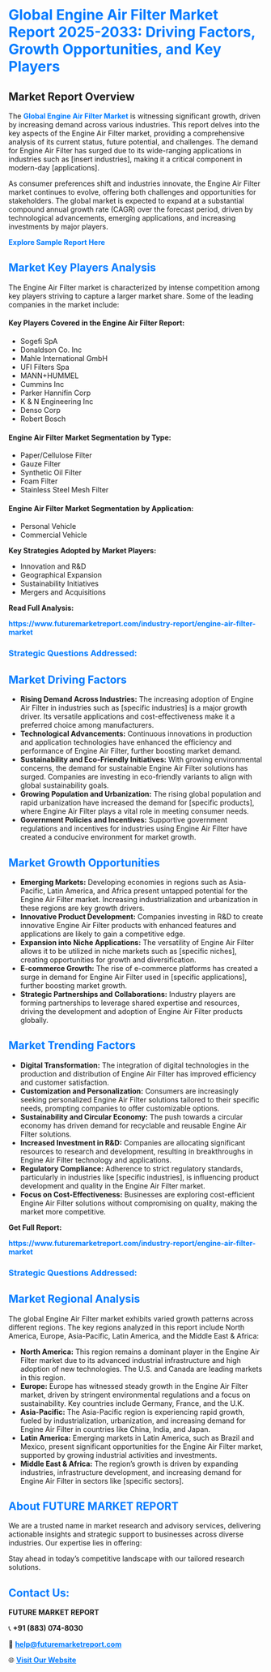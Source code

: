 <h1 style="color: #007BFF;">Global Engine Air Filter Market Report 2025-2033: Driving Factors, Growth Opportunities, and Key Players</h1>

<section id="overview">
<h2>Market Report Overview</h2>
<p>The <a href="https://www.futuremarketreport.com/industry-report/engine-air-filter-market" style="color: #007BFF; text-decoration: none;"><strong>Global Engine Air Filter Market</strong></a> is witnessing significant growth, driven by increasing demand across various industries. This report delves into the key aspects of the Engine Air Filter market, providing a comprehensive analysis of its current status, future potential, and challenges. The demand for Engine Air Filter has surged due to its wide-ranging applications in industries such as [insert industries], making it a critical component in modern-day [applications].</p>
<p>As consumer preferences shift and industries innovate, the Engine Air Filter market continues to evolve, offering both challenges and opportunities for stakeholders. The global market is expected to expand at a substantial compound annual growth rate (CAGR) over the forecast period, driven by technological advancements, emerging applications, and increasing investments by major players.</p>
</section>

<section id="overview">
<p><a href="https://www.futuremarketreport.com/request-sample/reportId=57793" style="color: #007BFF; text-decoration: none;"><strong>Explore Sample Report Here</strong></a></p>
</section>

<section id="key-players">
<h2 style="color: #007BFF;">Market Key Players Analysis</h2>
<p>The Engine Air Filter market is characterized by intense competition among key players striving to capture a larger market share. Some of the leading companies in the market include:</p>
<h4>Key Players Covered in the Engine Air Filter Report:</h4>
<ul><li>Sogefi SpA</li><li>Donaldson Co. Inc</li><li>Mahle International GmbH</li><li>UFI Filters Spa</li><li>MANN+HUMMEL</li><li>Cummins Inc</li><li>Parker Hannifin Corp</li><li>K &amp; N Engineering Inc</li><li>Denso Corp</li><li>Robert Bosch</li></ul>
<h4>Engine Air Filter Market Segmentation by Type:</h4>
<ul><li>Paper/Cellulose Filter</li><li>Gauze Filter</li><li>Synthetic Oil Filter</li><li>Foam Filter</li><li>Stainless Steel Mesh Filter</li></ul>

<h4>Engine Air Filter Market Segmentation by Application:</h4>
<ul><li>Personal Vehicle</li><li>Commercial Vehicle</li></ul>
<p><strong>Key Strategies Adopted by Market Players:</strong></p>
<ul>
<li>Innovation and R&D</li>
<li>Geographical Expansion</li>
<li>Sustainability Initiatives</li>
<li>Mergers and Acquisitions</li>
</ul>
</section>

<section>
<p><strong>Read Full Analysis: </strong></p><a href="https://www.futuremarketreport.com/industry-report/engine-air-filter-market" style="color: #007BFF; text-decoration: none;"><strong>https://www.futuremarketreport.com/industry-report/engine-air-filter-market</strong></a>
<h3 style="color: #007BFF;">Strategic Questions Addressed:</h3>
</section>

<section id="driving-factors">
<h2 style="color: #007BFF;">Market Driving Factors</h2>
<ul>
<li><strong>Rising Demand Across Industries:</strong> The increasing adoption of Engine Air Filter in industries such as [specific industries] is a major growth driver. Its versatile applications and cost-effectiveness make it a preferred choice among manufacturers.</li>
<li><strong>Technological Advancements:</strong> Continuous innovations in production and application technologies have enhanced the efficiency and performance of Engine Air Filter, further boosting market demand.</li>
<li><strong>Sustainability and Eco-Friendly Initiatives:</strong> With growing environmental concerns, the demand for sustainable Engine Air Filter solutions has surged. Companies are investing in eco-friendly variants to align with global sustainability goals.</li>
<li><strong>Growing Population and Urbanization:</strong> The rising global population and rapid urbanization have increased the demand for [specific products], where Engine Air Filter plays a vital role in meeting consumer needs.</li>
<li><strong>Government Policies and Incentives:</strong> Supportive government regulations and incentives for industries using Engine Air Filter have created a conducive environment for market growth.</li>
</ul>
</section>

<section id="growth-opportunities">
<h2 style="color: #007BFF;">Market Growth Opportunities</h2>
<ul>
<li><strong>Emerging Markets:</strong> Developing economies in regions such as Asia-Pacific, Latin America, and Africa present untapped potential for the Engine Air Filter market. Increasing industrialization and urbanization in these regions are key growth drivers.</li>
<li><strong>Innovative Product Development:</strong> Companies investing in R&D to create innovative Engine Air Filter products with enhanced features and applications are likely to gain a competitive edge.</li>
<li><strong>Expansion into Niche Applications:</strong> The versatility of Engine Air Filter allows it to be utilized in niche markets such as [specific niches], creating opportunities for growth and diversification.</li>
<li><strong>E-commerce Growth:</strong> The rise of e-commerce platforms has created a surge in demand for Engine Air Filter used in [specific applications], further boosting market growth.</li>
<li><strong>Strategic Partnerships and Collaborations:</strong> Industry players are forming partnerships to leverage shared expertise and resources, driving the development and adoption of Engine Air Filter products globally.</li>
</ul>
</section>

<section id="trending-factors">
<h2 style="color: #007BFF;">Market Trending Factors</h2>
<ul>
<li><strong>Digital Transformation:</strong> The integration of digital technologies in the production and distribution of Engine Air Filter has improved efficiency and customer satisfaction.</li>
<li><strong>Customization and Personalization:</strong> Consumers are increasingly seeking personalized Engine Air Filter solutions tailored to their specific needs, prompting companies to offer customizable options.</li>
<li><strong>Sustainability and Circular Economy:</strong> The push towards a circular economy has driven demand for recyclable and reusable Engine Air Filter solutions.</li>
<li><strong>Increased Investment in R&D:</strong> Companies are allocating significant resources to research and development, resulting in breakthroughs in Engine Air Filter technology and applications.</li>
<li><strong>Regulatory Compliance:</strong> Adherence to strict regulatory standards, particularly in industries like [specific industries], is influencing product development and quality in the Engine Air Filter market.</li>
<li><strong>Focus on Cost-Effectiveness:</strong> Businesses are exploring cost-efficient Engine Air Filter solutions without compromising on quality, making the market more competitive.</li>
</ul>
</section>

<section>
<p><strong>Get Full Report: </strong></p><a href="https://www.futuremarketreport.com/industry-report/engine-air-filter-market" style="color: #007BFF; text-decoration: none;"><strong>https://www.futuremarketreport.com/industry-report/engine-air-filter-market</strong></a>
<h3 style="color: #007BFF;">Strategic Questions Addressed:</h3>
</section>


<section id="regional-analysis">
<h2 style="color: #007BFF;">Market Regional Analysis</h2>
<p>The global Engine Air Filter market exhibits varied growth patterns across different regions. The key regions analyzed in this report include North America, Europe, Asia-Pacific, Latin America, and the Middle East & Africa:</p>
<ul>
<li><strong>North America:</strong> This region remains a dominant player in the Engine Air Filter market due to its advanced industrial infrastructure and high adoption of new technologies. The U.S. and Canada are leading markets in this region.</li>
<li><strong>Europe:</strong> Europe has witnessed steady growth in the Engine Air Filter market, driven by stringent environmental regulations and a focus on sustainability. Key countries include Germany, France, and the U.K.</li>
<li><strong>Asia-Pacific:</strong> The Asia-Pacific region is experiencing rapid growth, fueled by industrialization, urbanization, and increasing demand for Engine Air Filter in countries like China, India, and Japan.</li>
<li><strong>Latin America:</strong> Emerging markets in Latin America, such as Brazil and Mexico, present significant opportunities for the Engine Air Filter market, supported by growing industrial activities and investments.</li>
<li><strong>Middle East & Africa:</strong> The region’s growth is driven by expanding industries, infrastructure development, and increasing demand for Engine Air Filter in sectors like [specific sectors].</li>
</ul>
</section>

<footer>
<h2 style="color: #007BFF;">About FUTURE MARKET REPORT</h2>
<p>We are a trusted name in market research and advisory services, delivering actionable insights and strategic support to businesses across diverse industries. Our expertise lies in offering:</p>

<p>Stay ahead in today’s competitive landscape with our tailored research solutions.</p>

<h2 style="color: #007BFF;">Contact Us:</h2>
<p><strong>FUTURE MARKET REPORT</strong></p>
<p>📞 <strong>+91 (883) 074-8030</strong></p>
<p>📧 <strong><a href="mailto:help@futuremarketreport.com" style="color: #007BFF;">help@futuremarketreport.com</a></strong></p>
<p>🌐 <strong><a href="https://www.futuremarketreport.com/" style="color: #007BFF;">Visit Our Website</a></strong></p>
</footer>